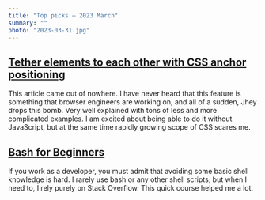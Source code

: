 ```yaml
---
title: "Top picks — 2023 March"
summary: ""
photo: "2023-03-31.jpg"
---
```


## [Tether elements to each other with CSS anchor positioning](https://developer.chrome.com/blog/tether-elements-to-each-other-with-css-anchor-positioning/)

This article came out of nowhere. I have never heard that this feature is something that browser engineers are working on, and all of a sudden, Jhey drops this bomb. Very well explained with tons of less and more complicated examples. I am excited about being able to do it without JavaScript, but at the same time rapidly growing scope of CSS scares me.

## [Bash for Beginners](https://youtube.com/playlist?list=PLlrxD0HtieHh9ZhrnEbZKhzk0cetzuX7l)

If you work as a developer, you must admit that avoiding some basic shell knowledge is hard. I rarely use bash or any other shell scripts, but when I need to, I rely purely on Stack Overflow. This quick course helped me a lot.
